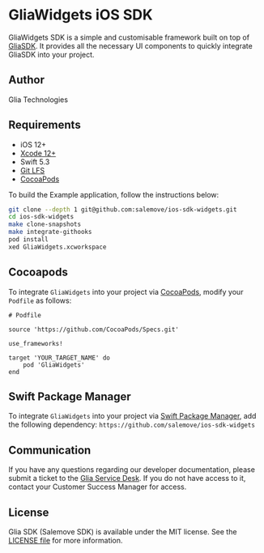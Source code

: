 # GliaWidgets iOS SDK

GliaWidgets SDK is a simple and customisable framework built on top of [GliaSDK](https://github.com/salemove/ios-bundle). It provides all the necessary UI components to quickly integrate GliaSDK into your project.

## Author

Glia Technologies

## Requirements

- iOS 12+
- [Xcode 12+](https://developer.apple.com/xcode/)
- Swift 5.3
- [Git LFS](https://git-lfs.github.com/)
- [CocoaPods](https://cocoapods.org/)

To build the Example application, follow the instructions below:

```sh
git clone --depth 1 git@github.com:salemove/ios-sdk-widgets.git
cd ios-sdk-widgets
make clone-snapshots
make integrate-githooks
pod install
xed GliaWidgets.xcworkspace
```

## Cocoapods

To integrate `GliaWidgets` into your project via [CocoaPods](https://cocoapods.org/), modify your `Podfile` as follows:

```
# Podfile

source 'https://github.com/CocoaPods/Specs.git'

use_frameworks!

target 'YOUR_TARGET_NAME' do
    pod 'GliaWidgets'
end
```

## Swift Package Manager

To integrate `GliaWidgets` into your project via [Swift Package Manager](https://www.swift.org/package-manager/), add the following dependency: `https://github.com/salemove/ios-sdk-widgets`

## Communication

If you have any questions regarding our developer documentation, please submit a ticket to the [Glia Service Desk](https://salemove.atlassian.net/servicedesk/customer/portal/1). If you do not have access to it, contact your Customer Success Manager for access.

## License

Glia SDK (Salemove SDK) is available under the MIT license. See the [LICENSE file](LICENSE) for more information.
